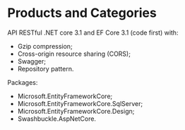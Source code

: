# Products and Categories

API RESTful .NET core 3.1 and EF Core 3.1 (code first) with:
- Gzip compression;
- Cross-origin resource sharing (CORS);
- Swagger;
- Repository pattern.

Packages:
- Microsoft.EntityFrameworkCore;
- Microsoft.EntityFrameworkCore.SqlServer;
- Microsoft.EntityFrameworkCore.Design;
- Swashbuckle.AspNetCore.
